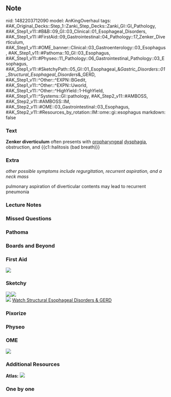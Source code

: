 ## Note
nid: 1482203712090
model: AnKingOverhaul
tags: #AK_Original_Decks::Step_1::Zanki_Step_Decks::Zanki_GI::GI_Pathology, #AK_Step1_v11::#B&B::09_GI::03_Clinical::01_Esophageal_Disorders, #AK_Step1_v11::#FirstAid::09_Gastrointestinal::04_Pathology::17_Zenker_Diverticulum, #AK_Step1_v11::#OME_banner::Clinical::03_Gastroenterology::03_Esophagus, #AK_Step1_v11::#Pathoma::10_GI::03_Esophagus, #AK_Step1_v11::#Physeo::11_Pathology::06_Gastrointestinal_Pathology::03_Esophagus, #AK_Step1_v11::#SketchyPath::05_GI::01_Esophageal_&_Gastric_Disorders::01_Structural_Esophageal_Disorders_&_GERD, #AK_Step1_v11::^Other::^EXPN::BGedit, #AK_Step1_v11::^Other::^EXPN::Uworld, #AK_Step1_v11::^Other::^HighYield::1-HighYield, #AK_Step1_v11::^Systems::GI::pathology, #AK_Step2_v11::#AMBOSS, #AK_Step2_v11::#AMBOSS::IM, #AK_Step2_v11::#OME::03_Gastrointestinal::03_Esophagus, #AK_Step2_v11::#Resources_by_rotation::IM::ome::gi::esophagus
markdown: false

### Text
<div>
  <b>Zenker diverticulum</b> often presents with
  <u>oropharyngeal</u> <u>dysphagia</u>, obstruction, and
  {{c1::halitosis (bad breath)}}
</div>

### Extra
<i>other possible symptoms include regurgitation, recurrent
aspiration, and a neck mass</i>
<div>
  pulmonary aspiration of diverticular contents may lead to
  recurrent pneumonia
</div>

### Lecture Notes


### Missed Questions


### Pathoma


### Boards and Beyond


### First Aid
<img src="tmphplvEe.png">

### Sketchy
<div><img src=
"zenker%20bad%20breath,%20odynophagia,%20and%20regurgitation_1566160514431.jpg"><img src="Zenker%20diverticulum%20(1).JPG"></div><img src="Zoverall%20picture%20(36)_1566160514431.jpg">
<a href=
"https://dashboard.sketchy.com/study/medical/courses/medical-pathophysiology/units/medical-pathophysiology-gi/videos/medical-pathophysiology-gi-esophageal-and-gastric-disorders-structural-esophageal-disorders-and-gerd?utm_source=anki&utm_medium=partnership&utm_campaign=february_update&utm_content=medical">
Watch Structural Esophageal Disorders & GERD</a>

### Pixorize


### Physeo


### OME
<div class="ome-widget">
  <a href=
  "https://onlinemeded.org/spa/gastroenterology/esophagus/acquire?ref=anki">
  <img src="_OME_AnkiFlashcards_Lesson_6.png"></a>
</div>

### Additional Resources
<b>Atlas:</b> <img src="tmppIj12U.png">

### One by one

